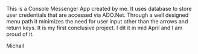 This is a Console Messenger App created by me.
It uses database to store user credentials that are accessed via ADO.Net.
Through a well designed menu path it minimizes the need for user input other than the arrows and return keys.
It is my first conclusive project. I dit it in mid April and I am proud of it.

Michail
